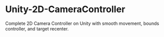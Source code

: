 # Unity-2D-CameraController
Complete 2D Camera Controller on Unity with smooth movement, bounds controller, and target recenter.
